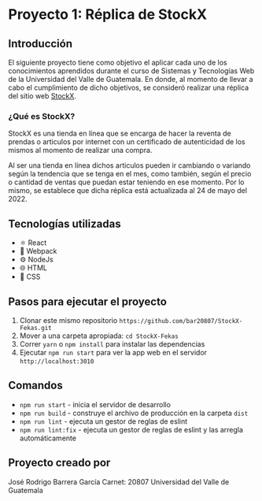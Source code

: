 # Proyecto 1: Réplica de StockX
## Introducción
El siguiente proyecto tiene como objetivo el aplicar cada uno de los conocimientos aprendidos durante el curso de Sistemas y Tecnologías Web de la Universidad del Valle de Guatemala.  En donde, al momento de llevar a cabo el cumplimiento de dicho objetivos, se consideró realizar una réplica del sitio web [StockX](https://stockx.com/ "StockX"). 

### ¿Qué es StockX?
StockX es una tienda en línea que se encarga de hacer la reventa de prendas o articulos por internet con un certificado de autenticidad de los mismos al momento de realizar una compra. 

Al ser una tienda en línea dichos articulos pueden ir cambiando o variando según la tendencia que se tenga en el mes, como también, según el precio o cantidad de ventas que puedan estar teniendo en ese momento. Por lo mismo, se establece que dicha réplica está actualizada al 24 de mayo del 2022.

## Tecnologías utilizadas
-  ⚛️ React
-  🧰 Webpack
- ⚙️ NodeJs
- 🌐 HTML
-  🎨 CSS

## Pasos para ejecutar el proyecto
1. Clonar este mismo repositorio `https://github.com/bar20807/StockX-Fekas.git`
2. Mover a una carpeta apropiada: `cd StockX-Fekas`
3. Correr `yarn` o `npm install` para instalar las dependencias
4. Ejecutar `npm run start` para ver la app web en el servidor `http://localhost:3010`

## Comandos
- `npm run start` - inicia el servidor de desarrollo
- `npm run build` - construye el archivo de producción en la carpeta `dist`
- `npm run lint` - ejecuta un gestor de reglas de eslint
- `npm run lint:fix` - ejecuta un gestor de reglas de eslint y las arregla automáticamente

## Proyecto creado por
José Rodrigo Barrera García
Carnet: 20807
Universidad del Valle de Guatemala